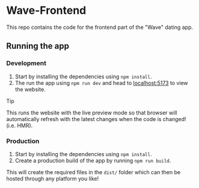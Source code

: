 # Wave-Frontend

This repo contains the code for the frontend part of the "Wave" dating app.

## Running the app

### Development

1. Start by installing the dependencies using `npm install`.
1. The run the app using `npm run dev` and head to [localhost:5173](http://localhost:5173) to view the website.

> [!TIP]
> This runs the website with the live preview mode so that browser will automatically refresh with the latest changes when the code is changed! (i.e. HMR).

### Production

1. Start by installing the dependencies using `npm install`.
1. Create a production build of the app by running `npm run build`.

This will create the required files in the `dist/` folder which can then be hosted through any platform you like!
